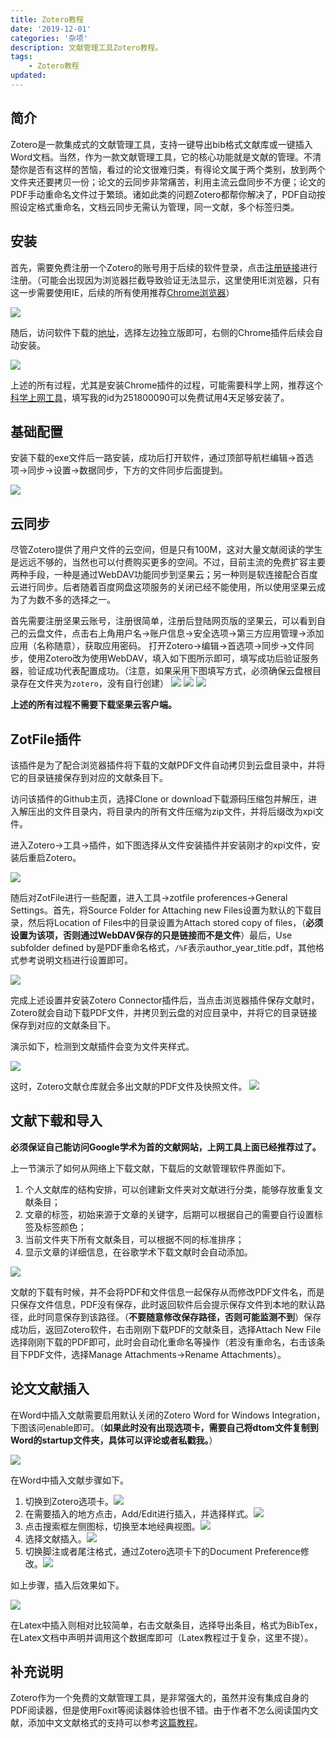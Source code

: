 ```yaml
---
title: Zotero教程
date: '2019-12-01'
categories: '杂项'
description: 文献管理工具Zotero教程。
tags: 
    - Zotero教程
updated: 
---
```



## 简介
Zotero是一款集成式的文献管理工具，支持一键导出bib格式文献库或一键插入Word文档。当然，作为一款文献管理工具，它的核心功能就是文献的管理。不清楚你是否有这样的苦恼，看过的论文很难归类，有得论文属于两个类别，放到两个文件夹还要拷贝一份；论文的云同步非常痛苦，利用主流云盘同步不方便；论文的PDF手动重命名文件过于繁琐。诸如此类的问题Zotero都帮你解决了，PDF自动按照设定格式重命名，文档云同步无需认为管理，同一文献，多个标签归类。


## 安装
首先，需要免费注册一个Zotero的账号用于后续的软件登录，点击[注册链接](https://www.zotero.org/user/register)进行注册。（可能会出现因为浏览器拦截导致验证无法显示，这里使用IE浏览器，只有这一步需要使用IE，后续的所有使用推荐[Chrome浏览器](https://www.google.cn/intl/zh-CN/chrome/?brand=CHBD&gclid=Cj0KCQiAoIPvBRDgARIsAHsCw09qX1tGImr66QBLs9zyMIGQlphf3hkZDNkVcjGS0vxDXDpiA6CvYAMaAsuMEALw_wcB&gclsrc=aw.ds)）

![](/asset/2019-12-01/register.png)

随后，访问软件下载的[地址](https://www.zotero.org/download/)，选择左边独立版即可，右侧的Chrome插件后续会自动安装。

![](/asset/2019-12-01/download.png)

上述的所有过程，尤其是安装Chrome插件的过程，可能需要科学上网，推荐这个[科学上网工具](http://k3v.cn/7XbhX3)，填写我的id为251800090可以免费试用4天足够安装了。


## 基础配置
安装下载的exe文件后一路安装，成功后打开软件，通过顶部导航栏编辑->首选项->同步->设置->数据同步，下方的文件同步后面提到。

![](/asset/2019-12-01/login.png)


## 云同步
尽管Zotero提供了用户文件的云空间，但是只有100M，这对大量文献阅读的学生是远远不够的，当然也可以付费购买更多的空间。不过，目前主流的免费扩容主要两种手段，一种是通过WebDAV功能同步到坚果云；另一种则是软连接配合百度云进行同步。后者随着百度网盘这项服务的关闭已经不能使用，所以使用坚果云成为了为数不多的选择之一。

首先需要注册坚果云账号，注册很简单，注册后登陆网页版的坚果云，可以看到自己的云盘文件，点击右上角用户名->账户信息->安全选项->第三方应用管理->添加应用（名称随意），获取应用密码。
打开Zotero->编辑->首选项->同步->文件同步，使用Zotero改为使用WebDAV，填入如下图所示即可，填写成功后验证服务器，验证成功代表配置成功。（注意，如果采用下图填写方式，必须确保云盘根目录存在文件夹为`zotero`，没有自行创建）
![](/asset/2019-12-01/third.png)
![](/asset/2019-12-01/jianguoyun.png)
![](/asset/2019-12-01/cloud.png)

**上述的所有过程不需要下载坚果云客户端。**


## ZotFile插件
该插件是为了配合浏览器插件将下载的文献PDF文件自动拷贝到云盘目录中，并将它的目录链接保存到对应的文献条目下。

访问该插件的Github主页，选择Clone or download下载源码压缩包并解压，进入解压出的文件目录内，将目录内的所有文件压缩为zip文件，并将后缀改为xpi文件。

进入Zotero->工具->插件，如下图选择从文件安装插件并安装刚才的xpi文件，安装后重启Zotero。

![](/asset/2019-12-01/extensions.png)

随后对ZotFile进行一些配置，进入工具->zotfile proferences->General Settings。首先，将Source Folder for Attaching new Files设置为默认的下载目录，然后将Location of Files中的目录设置为Attach stored copy of files，（**必须设置为该项，否则通过WebDAV保存的只是链接而不是文件**）最后，Use subfolder defined by是PDF重命名格式，`/%F`表示author_year_title.pdf，其他格式参考说明文档进行设置即可。

![](/asset/2019-12-01/zotero_config.png)

完成上述设置并安装Zotero Connector插件后，当点击浏览器插件保存文献时，Zotero就会自动下载PDF文件，并拷贝到云盘的对应目录中，并将它的目录链接保存到对应的文献条目下。

演示如下，检测到文献插件会变为文件夹样式。

![](/asset/2019-12-01/zotfile.gif)

这时，Zotero文献仓库就会多出文献的PDF文件及快照文件。
![](/asset/2019-12-01/mscnn.png)


## 文献下载和导入
**必须保证自己能访问Google学术为首的文献网站，上网工具上面已经推荐过了。**

上一节演示了如何从网络上下载文献，下载后的文献管理软件界面如下。
1. 个人文献库的结构安排，可以创建新文件夹对文献进行分类，能够存放重复文献条目；
2. 文章的标签，初始来源于文章的关键字，后期可以根据自己的需要自行设置标签及标签颜色；
3. 当前文件夹下所有文献条目，可以根据不同的标准排序；
4. 显示文章的详细信息，在谷歌学术下载文献时会自动添加。

![](/asset/2019-12-01/ui.png)

文献的下载有时候，并不会将PDF和文件信息一起保存从而修改PDF文件名，而是只保存文件信息，PDF没有保存，此时返回软件后会提示保存文件到本地的默认路径，此时同意保存到该路径。（**不要随意修改保存路径，否则可能监测不到**）保存成功后，返回Zotero软件，右击刚刚下载PDF的文献条目，选择Attach New File选择刚刚下载的PDF即可，此时会自动化重命名等操作（若没有重命名，右击该条目下PDF文件，选择Manage Attachments->Rename Attachments）。


## 论文文献插入
在Word中插入文献需要启用默认关闭的Zotero Word for Windows Integration，下图该问enable即可。（**如果此时没有出现选项卡，需要自己将dtom文件复制到Word的startup文件夹，具体可以评论或者私戳我。**）

![](/asset/2019-12-01/word.png)

在Word中插入文献步骤如下。
1. 切换到Zotero选项卡。![](/asset/2019-12-01/step1.png)
2. 在需要插入的地方点击，Add/Edit进行插入，并选择样式。![](/asset/2019-12-01/step2.png)
3. 点击搜索框左侧图标，切换至本地经典视图。![](/asset/2019-12-01/step3.png)
4. 选择文献插入。![](/asset/2019-12-01/step4.png)
5. 切换脚注或者尾注格式，通过Zotero选项卡下的Document Preference修改。![](/asset/2019-12-01/step5.png)

如上步骤，插入后效果如下。

![](/asset/2019-12-01/final.png)

在Latex中插入则相对比较简单，右击文献条目，选择导出条目，格式为BibTex，在Latex文档中声明并调用这个数据库即可（Latex教程过于复杂，这里不提）。


## 补充说明
Zotero作为一个免费的文献管理工具，是非常强大的，虽然并没有集成自身的PDF阅读器，但是使用Foxit等阅读器体验也很不错。由于作者不怎么阅读国内文献，添加中文文献格式的支持可以参考[这篇教程](https://www.jianshu.com/p/68f0e4134b04)。